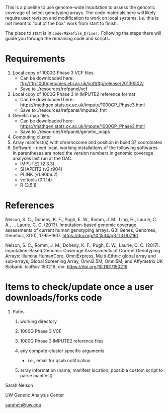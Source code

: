 This is a pipeline to use genome-wide imputation to assess the genomic coverage of select genotyping arrays. The code materials here will likely require user revision and modification to work on local systems, i.e. this is not meant to "out of the box" work from start to finish.

The place to start is in `code/Makefile_Driver.` Following the steps there will guide you through the remaining code and scripts.

# Requirements

1. Local copy of 1000G Phase 3 VCF files
	* Can be downloaded here: ftp://ftp.1000genomes.ebi.ac.uk/vol1/ftp/release/20130502/
	* Save to ./resources/refpanel/vcf
1. Local copy of 1000G Phase 3 in IMPUTE2 reference format
	* Can be downloaded here: https://mathgen.stats.ox.ac.uk/impute/1000GP_Phase3.html
	* Save to ./resources/refpanel/impute2_fmt
1. Genetic map files
	* Can be downloaded here: https://mathgen.stats.ox.ac.uk/impute/1000GP_Phase3.html
	* Save to ./resources/refpanel/genetic_maps
1. Computing cluster
1. Array manifest(s) with chromosome and position in build 37 coordinates
1. Software - need local, working installations of the following softwares. In parentheses are noted the version numbers in genomic coverage analyses last run at the GAC.
	* IMPUTE2 (2.3.3)
	* SHAPEIT2 (v2.r904)
	* PLINK (v1.90b6.2)
	* vcftools (0.1.14)
	* R (3.5.1)

# References

Nelson, S. C., Doheny, K. F., Pugh, E. W., Romm, J. M., Ling, H., Laurie, C. A., … Laurie, C. C. (2013). Imputation-based genomic coverage assessments of current human genotyping arrays. G3: Genes, Genomes, Genetics, 3(10), 1795–1807. https://doi.org/10.1534/g3.113.007161

Nelson, S. C., Romm, J. M., Doheny, K. F., Pugh, E. W., Laurie, C. C. (2017). Imputation-Based Genomic Coverage Assessments of Current Genotyping Arrays: Illumina HumanCore, OmniExpress, Multi-Ethnic global array and sub-arrays, Global Screening Array, Omni2.5M, Omni5M, and Affymetrix UK Biobank. bioRxiv 150219; doi: https://doi.org/10.1101/150219. 

# Items to check/update once a user downloads/forks code

1. Paths
	1. working directory
	1. 1000G Phase 3 VCF
	1. 1000G Phase 3 IMPUTE2 reference files
	
	1. any compute-cluster specific arguments
		* i.e., email for qsub notification
	1. array information (name, manifest location, possible custom script to parse manifest)

	
Sarah Nelson

UW Genetic Analysis Center

sarahcn@uw.edu
